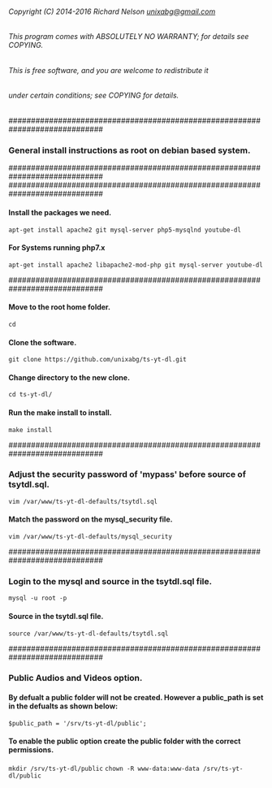 ###### Copyright (C) 2014-2016 Richard Nelson <unixabg@gmail.com>
######
###### This program comes with ABSOLUTELY NO WARRANTY; for details see COPYING.
###### This is free software, and you are welcome to redistribute it
###### under certain conditions; see COPYING for details.

#############################################################################
### General install instructions as root on debian based system.
#############################################################################
#############################################################################
#### Install the packages we need.
`apt-get install apache2 git mysql-server php5-mysqlnd youtube-dl`

#### For Systems running php7.x
`apt-get install apache2 libapache2-mod-php git mysql-server youtube-dl`

#############################################################################
#### Move to the root home folder.
`cd`

#### Clone the software.
`git clone https://github.com/unixabg/ts-yt-dl.git`

#### Change directory to the new clone.
`cd ts-yt-dl/`

#### Run the make install to install.
`make install`

#############################################################################
### Adjust the security password of 'mypass' before source of tsytdl.sql.
`vim /var/www/ts-yt-dl-defaults/tsytdl.sql`

#### Match the password on the mysql_security file.
`vim /var/www/ts-yt-dl-defaults/mysql_security`

#############################################################################
### Login to the mysql and source in the tsytdl.sql file.
`mysql -u root -p`

#### Source in the tsytdl.sql file.
`source /var/www/ts-yt-dl-defaults/tsytdl.sql`

#############################################################################
### Public Audios and Videos option.

#### By defualt a public folder will not be created. However a public_path is set in the defualts as shown below:

`$public_path = '/srv/ts-yt-dl/public';`

#### To enable the public option create the public folder with the correct permissions.

`mkdir /srv/ts-yt-dl/public`
`chown -R www-data:www-data /srv/ts-yt-dl/public`

